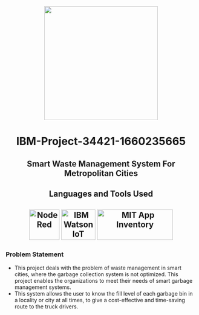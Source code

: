 <div id="header" align="center">
  <img src="https://upload.wikimedia.org/wikipedia/commons/5/51/IBM_logo.svg" width="300"/>
</div>

<html>
  <body>
    <h1 align="center">IBM-Project-34421-1660235665</h1>
    <h2 align="center">Smart Waste Management System For Metropolitan Cities</h2>
    <h2 align="center">Languages and Tools Used<h2>
     <div align="center">
        <img src="https://nodered.org/about/resources/media/node-red-icon-2.png" title="Node Red" alt="Node Red" width="80" height="80"/>
        <img src="https://upload.wikimedia.org/wikipedia/en/0/00/IBM_Watson_Logo_2017.png" title="IBM Watson IoT " alt="IBM Watson IoT" width="90" height="80"/>
        <img src="https://appinventor.mit.edu/images/logo.png" title="MIT App Inventory" alt="MIT App Inventory" width="200" height="80"/>
     </div>
     <h3>Problem Statement</h3>
     <ul>
      <li>This project deals with the problem of waste management in smart cities, where the garbage collection system is not optimized. This project enables the organizations to meet their needs of smart garbage management systems.</li>
      <li>This system allows the user to know the fill level of each garbage bin in a locality or city at all times, to give a cost-effective and time-saving route to the truck drivers.</li>
      </ul>  
  </body>
</html>
